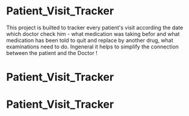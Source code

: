 # Patient_Visit_Tracker

This project is builted to tracker every patient's visit according the date which doctor check him - what medication was taking befor and what medication has been told to quit and replace by another drug, what examinations need to do. Ingeneral it helps to simplify the connection between the patient and the Doctor !
# Patient_Visit_Tracker
# Patient_Visit_Tracker
